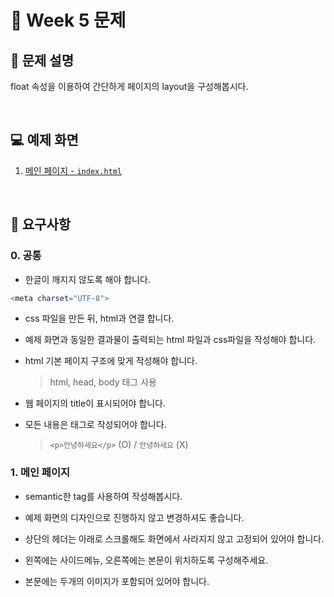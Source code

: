 # 🚀 Week 5 문제

## 🤔 문제 설명

float 속성을 이용하여 간단하게 페이지의 layout을 구성해봅시다.

<br>

## 💻 예제 화면

1. [메인 페이지 - `index.html`](https://madesignoper.github.io/site/week5/)

<br>

## 📌 요구사항

### 0. 공통

- 한글이 깨지지 않도록 해야 합니다.

```sh
<meta charset="UTF-8">
```

- css 파일을 만든 뒤, html과 연결 합니다.

- 예제 화면과 동일한 결과물이 출력되는 html 파일과 css파일을 작성해야 합니다.
- html 기본 페이지 구조에 맞게 작성해야 합니다.
  > html, head, body 태그 사용
- 웹 페이지의 title이 표시되어야 합니다.
- 모든 내용은 태그로 작성되어야 합니다.
  > `<p>안녕하세요</p>` (O) / `안녕하세요` (X)

### 1. 메인 페이지

- semantic한 tag를 사용하여 작성해봅시다.
- 예제 화면의 디자인으로 진행하지 않고 변경하셔도 좋습니다.

- 상단의 헤더는 아래로 스크롤해도 화면에서 사라지지 않고 고정되어 있어야 합니다.
- 왼쪽에는 사이드메뉴, 오른쪽에는 본문이 위치하도록 구성해주세요.
- 본문에는 두개의 이미지가 포함되어 있어야 합니다.

<br>
